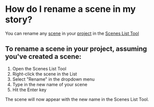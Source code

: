 # How do I rename a scene in my story?
You can rename any [scene]() in your [project]() in the [Scenes List Tool]()

## To rename a scene in your project, assuming you've created a scene:

1. Open the Scenes List Tool
2. Right-click the scene in the List
3. Select "Rename" in the dropdown menu
4. Type in the new name of your scene
5. Hit the Enter key

The scene will now appear with the new name in the Scenes List Tool.
